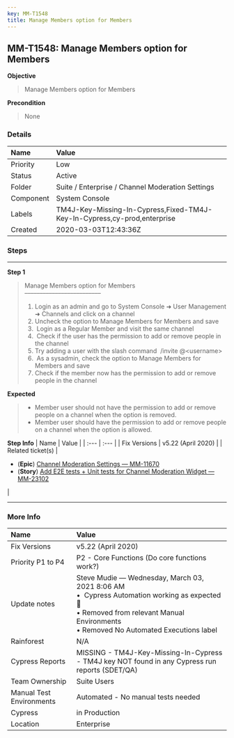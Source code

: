 ```yaml
---
key: MM-T1548
title: Manage Members option for Members
---
```


## MM-T1548: Manage Members option for Members

**Objective**

> <article>Manage Members option for Members</article>

**Precondition**

> <article>None</article>

### Details

| Name      | Value                                                                    |
| :-------- | :----------------------------------------------------------------------- |
| Priority  | Low                                                                      |
| Status    | Active                                                                   |
| Folder    | Suite / Enterprise / Channel Moderation Settings                         |
| Component | System Console                                                           |
| Labels    | TM4J-Key-Missing-In-Cypress,Fixed-TM4J-Key-In-Cypress,cy-prod,enterprise |
| Created   | 2020-03-03T12:43:36Z                                                     |

### Steps

<hr/>

**Step 1**

> <article>Manage Members option for Members<br>–––––––––––––––––––––––––<br><ol><li>Login as an admin and go to System Console ➜ User Management ➜ Channels and click on a channel</li><li>Uncheck the option to Manage Members for Members and save</li><li>&nbsp;Login as a Regular Member and visit the same channel</li><li>&nbsp;Check if the user has the permission to add or remove people in the channel</li><li>Try adding a user with the slash command&nbsp; /invite @&lt;username&gt;</li><li>&nbsp;As a sysadmin, check the option to Manage Members for Members and save</li><li>Check if the member now has the permission to add or remove people in the channel</li></ol></article>

**Expected**

> <article><ul><li>Member user should not have the permission to add or remove people on a channel when the option is removed.</li><li>Member user should have the permission to add or remove people on a channel when the option is allowed.</li></ul></article>

**Step Info**
| Name | Value |
| :--- | :--- |
| Fix Versions | v5.22 (April 2020) |
| Related ticket(s) | <ul><li>(<strong>Epic</strong>) <a href="https://mattermost.atlassian.net/browse/MM-11670">Channel Moderation Settings — MM-11670</a></li><li>(<strong>Story</strong>) <a href="http://mmthttps%3A//mattermost.atlassian.net/browse/MM-23102">Add E2E tests + Unit tests for Channel Moderation Widget — MM-23102</a></li></ul> |

<hr/>

### More Info

| Name                     | Value                                                                                                                                                                                         |
| :----------------------- | :-------------------------------------------------------------------------------------------------------------------------------------------------------------------------------------------- |
| Fix Versions             | v5.22 (April 2020)                                                                                                                                                                            |
| Priority P1 to P4        | P2 - Core Functions (Do core functions work?)                                                                                                                                                 |
| Update notes             | Steve Mudie — Wednesday, March 03, 2021 8:06 AM<br>• &nbsp;Cypress Automation working as expected 🎉<br>• Removed from relevant Manual Environments<br>• Removed No Automated Executions label |
| Rainforest               | N/A                                                                                                                                                                                           |
| Cypress Reports          | MISSING - TM4J-Key-Missing-In-Cypress - TM4J key NOT found in any Cypress run reports (SDET/QA)                                                                                               |
| Team Ownership           | Suite Users                                                                                                                                                                                   |
| Manual Test Environments | Automated - No manual tests needed                                                                                                                                                            |
| Cypress                  | in Production                                                                                                                                                                                 |
| Location                 | Enterprise                                                                                                                                                                                    |

